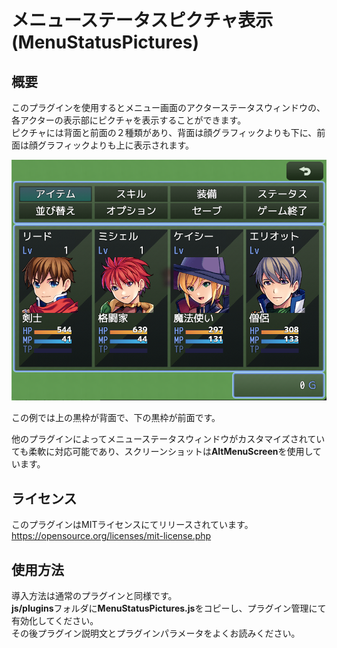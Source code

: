 # メニューステータスピクチャ表示(MenuStatusPictures)

## 概要
このプラグインを使用するとメニュー画面のアクターステータスウィンドウの、各アクターの表示部にピクチャを表示することができます。  
ピクチャには背面と前面の２種類があり、背面は顔グラフィックよりも下に、前面は顔グラフィックよりも上に表示されます。  

![Menu](https://github.com/nz-prism/RPG-Maker-MZ/blob/master/ReadmeImages/MenuStatusPictures1.png)

この例では上の黒枠が背面で、下の黒枠が前面です。

他のプラグインによってメニューステータスウィンドウがカスタマイズされていても柔軟に対応可能であり、スクリーンショットは**AltMenuScreen**を使用しています。

## ライセンス
このプラグインはMITライセンスにてリリースされています。  
https://opensource.org/licenses/mit-license.php

## 使用方法
導入方法は通常のプラグインと同様です。  
**js/plugins**フォルダに**MenuStatusPictures.js**をコピーし、プラグイン管理にて有効化してください。  
その後プラグイン説明文とプラグインパラメータをよくお読みください。 